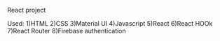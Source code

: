 React project 


Used:
1)HTML
2)CSS
3)Material UI
4)Javascript
5)React 
6)React HOOk
7)React Router
8)Firebase authentication

